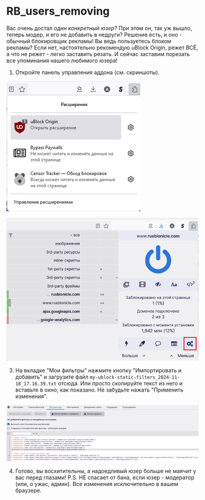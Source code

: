 # RB_users_removing

Вас очень достал *один конкретный юзер*? При этом он, так уж вышло, теперь модер, и его не добавить в недруги? Решение есть, и оно - обычный блокировщик рекламы! Вы ведь пользуетесь блоком рекламы? Если нет, настоятельно рекомендую uBlock Origin, режет ВСЁ, а что не режет - легко заставить резать. И сейчас заставим порезать все упоминания нашего любимого юзера!
1. Откройте панель управления аддона (см. скриншоты).

![Шаг 1](img/01.png "шаг 1")

![Шаг 2](img/02.png "шаг 2")

3. На вкладке "Мои фильтры" нажмите кнопку "Импортировать и добавить" и загрузите файл `my-ublock-static-filters_2024-11-18_17.16.39.txt` отсюда. Или просто скопируйте текст из него и вставьте в окно, как показано. Не забудьте нажать "Применить изменения".

![Шаг 3](img/03.png "шаг 3")

4. Готово, вы восхитительны, а надоедливый юзер больше не маячит у вас перед глазами!
P.S. НЕ спасает от бана, если юзер - модератор (или, о ужас, админ). Все изменения исключительно в вашем браузере.
